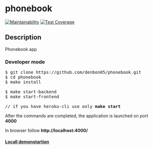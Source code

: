 # phonebook
[![Maintainability](https://api.codeclimate.com/v1/badges/f39bb695b0b26995c83b/maintainability)](https://codeclimate.com/github/denbon05/phonebook/maintainability)
[![Test Coverage](https://api.codeclimate.com/v1/badges/f39bb695b0b26995c83b/test_coverage)](https://codeclimate.com/github/denbon05/phonebook/test_coverage)

## Description

<p>Phonebook app</p>

### Developer mode

<pre>
$ git clone https://github.com/denbon05/phonebook.git
$ cd phonebook
$ make install

$ make start-backend
$ make start-frontend

// if you have heroku-cli use only <b>make start</b>
</pre>

<p>After the commands are completed, the application is launched on port <b>4000</b></p>
<p>In browser follow <b>http://localhost:4000/</b></p>

#### <a href="https://drive.google.com/file/d/1O66mTpSWcmcs_LzSildFZ7UCJ_zc80M5/view?usp=sharing" target="_blank">Locall demonstartion</a>
